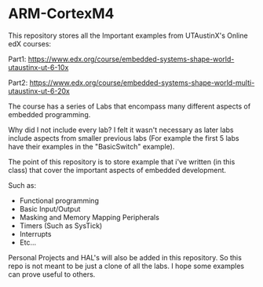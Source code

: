 # ARM-CortexM4

This repository stores all the Important examples from UTAustinX's Online edX courses:

Part1: https://www.edx.org/course/embedded-systems-shape-world-utaustinx-ut-6-10x

Part2: https://www.edx.org/course/embedded-systems-shape-world-multi-utaustinx-ut-6-20x

The course has a series of Labs that encompass many different aspects of embedded programming. 

Why did I not include every lab? I felt it wasn't necessary as later labs include aspects from smaller previous labs (For example the first 5 labs have their examples in the "BasicSwitch" example).

The point of this repository is to store example that i've written (in this class) that cover the important aspects of embedded development.

Such as:
* Functional programming
* Basic Input/Output
* Masking and Memory Mapping Peripherals
* Timers (Such as SysTick)
* Interrupts
* Etc...

Personal Projects and HAL's will also be added in this repository. So this repo is not meant to be just a clone of all the labs. I hope some examples can prove useful to others.






